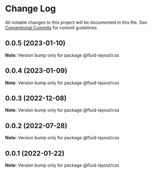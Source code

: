 # Change Log

All notable changes to this project will be documented in this file.
See [Conventional Commits](https://conventionalcommits.org) for commit guidelines.

## 0.0.5 (2023-01-10)

**Note:** Version bump only for package @fluid-layout/css





## 0.0.4 (2023-01-09)

**Note:** Version bump only for package @fluid-layout/css





## 0.0.3 (2022-12-08)

**Note:** Version bump only for package @fluid-layout/css





## 0.0.2 (2022-07-28)

**Note:** Version bump only for package @fluid-layout/css





## 0.0.1 (2022-01-22)

**Note:** Version bump only for package @fluid-layout/css
